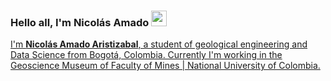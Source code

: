 ### Hello all, I'm Nicolás Amado  <img src="https://media.giphy.com/media/hvRJCLFzcasrR4ia7z/giphy.gif" width="25px">
<a href="https://discord.gg/XTW52Kt">

I'm **Nicolás Amado Aristizabal**, a student of geological engineering and Data Science from Bogotá, Colombia. Currently I'm working in the Geoscience Museum of Faculty of Mines | National University of Colombia.

